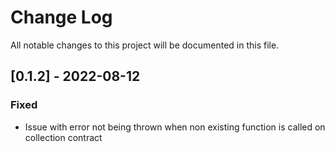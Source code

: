 # Change Log

All notable changes to this project will be documented in this file.

## [0.1.2] - 2022-08-12

### Fixed

 - Issue with error not being thrown when non existing function is called on collection contract
    
 
 